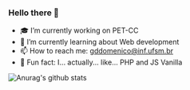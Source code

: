 ### Hello there :eyes:

- 🎓 I’m currently working on PET-CC
- :newspaper: I’m currently learning about Web development
- 📫 How to reach me: gddomenico@inf.ufsm.br
- :elephant: Fun fact: I... actually... like... PHP and JS Vanilla

![Anurag's github stats](https://github-readme-stats.vercel.app/api?username=GabrielDiDomenico&count_private=true&show_icons=true&theme=dracula&hide=issues)
